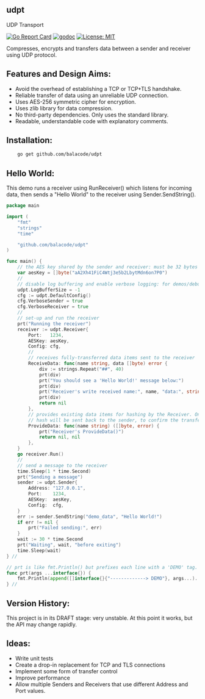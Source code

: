 ## udpt
UDP Transport

[![Go Report Card](https://goreportcard.com/badge/github.com/balacode/udpt)](https://goreportcard.com/report/github.com/balacode/udpt)
[![godoc](https://godoc.org/github.com/balacode/udpt?status.svg)](https://godoc.org/github.com/balacode/udpt)
[![License: MIT](https://img.shields.io/badge/License-MIT-blue.svg)](https://opensource.org/licenses/MIT)

Compresses, encrypts and transfers data between a sender and receiver using UDP protocol.

## Features and Design Aims:
- Avoid the overhead of establishing a TCP or TCP+TLS handshake.
- Reliable transfer of data using an unreliable UDP connection.
- Uses AES-256 symmetric cipher for encryption.
- Uses zlib library for data compression.
- No third-party dependencies. Only uses the standard library.
- Readable, understandable code with explanatory comments.

## Installation:

```bash
    go get github.com/balacode/udpt
```

## Hello World:

This demo runs a receiver using RunReceiver() which listens for incoming data,
then sends a "Hello World" to the receiver using Sender.SendString().

```go
package main

import (
    "fmt"
    "strings"
    "time"

    "github.com/balacode/udpt"
)

func main() {
    // the AES key shared by the sender and receiver: must be 32 bytes log
    var aesKey = []byte("aA2Xh41FiC4Wtj3e5b2LbytMdn6on7P0")
    //
    // disable log buffering and enable verbose logging: for demos/debugging
    udpt.LogBufferSize = -1
    cfg := udpt.DefaultConfig()
    cfg.VerboseSender = true
    cfg.VerboseReceiver = true
    //
    // set-up and run the receiver
    prt("Running the receiver")
    receiver := udpt.Receiver{
        Port:   1234,
        AESKey: aesKey,
        Config: cfg,
        //
        // receives fully-transferred data items sent to the receiver
        ReceiveData: func(name string, data []byte) error {
            div := strings.Repeat("##", 40)
            prt(div)
            prt("You should see a 'Hello World!' message below:")
            prt(div)
            prt("Receiver's write received name:", name, "data:", string(data))
            prt(div)
            return nil
        },
        // provides existing data items for hashing by the Receiver. Only the
        // hash will be sent back to the sender, to confirm the transfer.
        ProvideData: func(name string) ([]byte, error) {
            prt("Receiver's ProvideData()")
            return nil, nil
        },
    }
    go receiver.Run()
    //
    // send a message to the receiver
    time.Sleep(1 * time.Second)
    prt("Sending a message")
    sender := udpt.Sender{
        Address: "127.0.0.1",
        Port:    1234,
        AESKey:  aesKey,
        Config:  cfg,
    }
    err := sender.SendString("demo_data", "Hello World!")
    if err != nil {
        prt("Failed sending:", err)
    }
    wait := 30 * time.Second
    prt("Waiting", wait, "before exiting")
    time.Sleep(wait)
} //                                                                        main

// prt is like fmt.Println() but prefixes each line with a 'DEMO' tag.
func prt(args ...interface{}) {
    fmt.Println(append([]interface{}{"-------------> DEMO"}, args...)...)
} //                                                                         prt
```

## Version History:
This project is in its DRAFT stage: very unstable. At this point it works, but the API may change rapidly.

## Ideas:
- Write unit tests
- Create a drop-in replacement for TCP and TLS connections
- Implement some form of transfer control
- Improve performance
- Allow multiple Senders and Receivers that use different Address and Port values.
